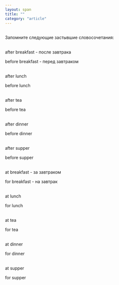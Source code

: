 ```yaml
---
layout: span
title: ""
category: "article"
---
```

<section class='rules'><span><br>Запомните следующие застывшие словосочетания:<br><br>

  after   breakfast - после завтрака    

  before   breakfast -  перед завтраком<br><br>

after   lunch    

  before   lunch<br><br>

after   tea    

  before  tea<br><br>

after   dinner    

  before   dinner<br><br>

after  supper    

  before   supper<br><br>

at   breakfast -  за завтраком    

  for   breakfast  - на завтрак  <br><br>

at   lunch    

  for  lunch<br><br>

at   tea    

  for  tea<br><br>

at   dinner    

  for   dinner<br><br>

at   supper    

  for supper<br></span></section>